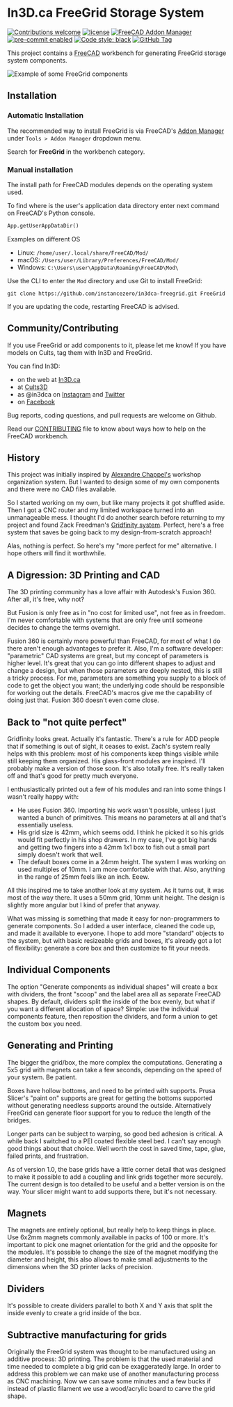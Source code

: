 # In3D.ca FreeGrid Storage System

[![Contributions welcome][ContribsW_badge]][ContribsW]
[![license][license_badge]][license]
[![FreeCAD Addon Manager][AddonMgr_badge]][AddonMgr]
[![pre-commit enabled][pre-commit_badge]][pre-commit]
[![Code style: black][black_badge]][black]
[![GitHub Tag][tag_bagde]][tag]

This project contains a [FreeCAD](https://freecad.org) workbench for generating FreeGrid storage system components.

![Example of some FreeGrid components](img/screen.png "Example of some FreeGrid components")

## Installation

### Automatic Installation

The recommended way to install FreeGrid is via FreeCAD's
[Addon Manager](https://wiki.freecad.org/Std_AddonMgr) under
`Tools > Addon Manager` dropdown menu.

Search for **FreeGrid** in the workbench category.

### Manual installation

The install path for FreeCAD modules depends on the operating system used.

To find where is the user's application data directory enter next command on
FreeCAD's Python console.

```python
App.getUserAppDataDir()
```

Examples on different OS

* Linux: `/home/user/.local/share/FreeCAD/Mod/`
* macOS: `/Users/user/Library/Preferences/FreeCAD/Mod/`
* Windows: `C:\Users\user\AppData\Roaming\FreeCAD\Mod\`

Use the CLI to enter the `Mod` directory and use Git to install FreeGrid:

```shell
git clone https://github.com/instancezero/in3dca-freegrid.git FreeGrid
```

If you are updating the code, restarting FreeCAD is advised.

## Community/Contributing

If you use FreeGrid or add components to it, please let me know! If you have models
on Cults, tag them with In3D and FreeGrid.

You can find In3D:

* on the web at [In3D.ca](https://in3d.ca)
* at [Cults3D](https://cults3d.com/en/users/In3d/creations)
* as @in3dca on [Instagram](https://www.instagram.com/in3dca/) and [Twitter](https://twitter.com/in3dca)
* on [Facebook](https://www.facebook.com/in3dca)

Bug reports, coding questions, and pull requests are welcome on Github.

Read our [CONTRIBUTING](./CONTRIBUTING.md) file to know about ways how to help
on the FreeCAD workbench.

## History

This project was initially inspired by [Alexandre Chappel's](https://www.youtube.com/watch?v=OsLc76k4KeM) workshop
organization system. But I wanted to design some of my own components and there were no CAD files available.

So I started working on my own, but like many projects it got shuffled aside. Then I got a CNC router and
my limited workspace turned into an unmanageable mess. I thought I'd do another search before returning to my project
and found Zack Freedman's [Gridfinity system](https://www.youtube.com/watch?v=ra_9zU-mnl8). Perfect, here's a free
system that saves be going back to my design-from-scratch approach!

Alas, nothing is perfect. So here's my "more perfect for me" alternative. I hope others will find it worthwhile.

## A Digression: 3D Printing and CAD

The 3D printing community has a love affair with Autodesk's Fusion 360. After all, it's free, why not?

But Fusion is only free as in "no cost for limited use", not free as in freedom. I'm never comfortable with systems that
are only free until someone decides to change the terms overnight.

Fusion 360 is certainly more powerful than FreeCAD, for most of what I do there aren't enough advantages to prefer it.
Also, I'm a software developer: "parametric" CAD systems are great, but my concept of parameters is higher level. It's
great that you can go into different shapes to adjust and change a design, but when those parameters are deeply nested,
this is still a tricky process. For me, parameters are something you supply to a block of code to get the object you
want; the underlying code should be responsible for working out the details. FreeCAD's macros give me the capability of
doing just that. Fusion 360 doesn't even come close.

## Back to "not quite perfect"

Gridfinity looks great. Actually it's fantastic. There's a rule for ADD people that if something is out of
sight, it ceases to exist. Zach's system really helps with this problem: most of his components keep things visible
while still keeping them organized. His glass-front modules are inspired. I'll probably make a version of those soon.
It's also totally free. It's really taken off and that's good for pretty much everyone.

I enthusiastically printed out a few of his modules and ran into some things I wasn't really happy with:

* He uses Fusion 360. Importing his work wasn't possible, unless I just wanted a bunch of primitives.
  This means no parameters at all and that's essentially useless.
* His grid size is 42mm, which seems odd. I think he picked it so his grids would fit perfectly in his shop drawers.
  In my case, I've got big hands and getting two fingers into a 42mm 1x1 box to fish out a small part simply doesn't
  work that well.
* The default boxes come in a 24mm height. The system I was working on used multiples of 10mm. I am more
  comfortable with that. Also, anything in the range of 25mm feels like an inch. Eeew.

All this inspired me to take another look at my system. As it turns out, it was most of the way there. It uses a
50mm grid, 10mm unit height. The design is slightly more angular but I kind of prefer that anyway.

What was missing is something that made it easy for non-programmers to generate components. So I added a user interface,
cleaned the code up, and made it available to everyone. I hope to add more "standard" objects to the system, but with
basic resizeable grids and boxes, it's already got a lot of flexibility: generate a core box and then customize to fit
your needs.

## Individual Components

The option "Generate components as individual shapes" will create a box with dividers, the front "scoop" and the label
area all as separate FreeCAD shapes. By default, dividers split the inside of the box evenly, but what if you want a
different allocation of space? Simple: use the individual components feature, then reposition the dividers, and form a
union to get the custom box you need.

## Generating and Printing

The bigger the grid/box, the more complex the computations. Generating a 5x5 grid with magnets can take a few seconds,
depending on the speed of your system. Be patient.

Boxes have hollow bottoms, and need to be printed with supports. Prusa Slicer's "paint on" supports are great for
getting the bottoms supported without generating needless supports around the outside. Alternatively FreeGrid can
generate floor support for you to reduce the length of the bridges.

Longer parts can be subject to warping, so good bed adhesion is critical. A while back I switched to a PEI coated
flexible steel bed. I can't say enough good things about that choice. Well worth the cost in saved time, tape, glue,
failed prints, and frustration.

As of version 1.0, the base grids have a little corner detail that was designed to make it possible to add a coupling
and link grids together more securely. The current design is too detailed to be useful and a better version is on
the way. Your slicer might want to add supports there, but it's not necessary.

## Magnets

The magnets are entirely optional, but really help to keep things in place. Use 6x2mm magnets commonly available in
packs of 100 or more. It's important to pick one magnet orientation for the grid and the opposite for the modules.
It's possible to change the size of the magnet modifying the diameter and height, this also allows to make small
adjustments to the dimensions when the 3D printer lacks of precision.

## Dividers

It's possible to create dividers parallel to both X and Y axis that split the inside evenly to create a grid
inside of the box.

## Subtractive manufacturing for grids

Originally the FreeGrid system was thought to be manufactured using an additive process: 3D printing. The problem
is that the used material and time needed to complete a big grid can be exaggeratedly large. In order to address
this problem we can make use of another manufacturing process as CNC machining. Now we can save some minutes and
a few bucks if instead of plastic filament we use a wood/acrylic board to carve the grid shape.

[ContribsW]: ./CONTRIBUTING.md
[ContribsW_badge]: https://img.shields.io/badge/contributions-welcome-brightgreen.svg?style=flat
[license]: ./LICENSE
[license_badge]: https://img.shields.io/github/license/instancezero/in3dca-freegrid
[AddonMgr]: https://github.com/FreeCAD/FreeCAD-addons
[AddonMgr_badge]: https://img.shields.io/badge/FreeCAD%20addon%20manager-available-brightgreen
[pre-commit]: https://github.com/pre-commit/pre-commit
[pre-commit_badge]: https://img.shields.io/badge/pre--commit-enabled-brightgreen?logo=pre-commit
[black]: https://github.com/psf/black
[black_badge]: https://img.shields.io/badge/code%20style-black-000000.svg
[tag]: https://github.com/instancezero/in3dca-freegrid/releases
[tag_bagde]: https://img.shields.io/github/v/tag/instancezero/in3dca-freegrid
